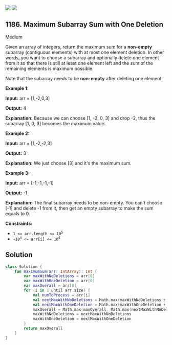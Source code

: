 [![](https://img.shields.io/github/stars/javadev/LeetCode-in-Kotlin?label=Stars&style=flat-square)](https://github.com/javadev/LeetCode-in-Kotlin)
[![](https://img.shields.io/github/forks/javadev/LeetCode-in-Kotlin?label=Fork%20me%20on%20GitHub%20&style=flat-square)](https://github.com/javadev/LeetCode-in-Kotlin/fork)

## 1186\. Maximum Subarray Sum with One Deletion

Medium

Given an array of integers, return the maximum sum for a **non-empty** subarray (contiguous elements) with at most one element deletion. In other words, you want to choose a subarray and optionally delete one element from it so that there is still at least one element left and the sum of the remaining elements is maximum possible.

Note that the subarray needs to be **non-empty** after deleting one element.

**Example 1:**

**Input:** arr = [1,-2,0,3]

**Output:** 4

**Explanation:** Because we can choose [1, -2, 0, 3] and drop -2, thus the subarray [1, 0, 3] becomes the maximum value.

**Example 2:**

**Input:** arr = [1,-2,-2,3]

**Output:** 3

**Explanation:** We just choose [3] and it's the maximum sum.

**Example 3:**

**Input:** arr = [-1,-1,-1,-1]

**Output:** -1

**Explanation:** The final subarray needs to be non-empty. You can't choose [-1] and delete -1 from it, then get an empty subarray to make the sum equals to 0.

**Constraints:**

*   <code>1 <= arr.length <= 10<sup>5</sup></code>
*   <code>-10<sup>4</sup> <= arr[i] <= 10<sup>4</sup></code>

## Solution

```kotlin
class Solution {
    fun maximumSum(arr: IntArray): Int {
        var maxWithNoDeletions = arr[0]
        var maxWithOneDeletion = arr[0]
        var maxOverall = arr[0]
        for (i in 1 until arr.size) {
            val numToProcess = arr[i]
            val nextMaxWithNoDeletions = Math.max(maxWithNoDeletions + numToProcess, numToProcess)
            val nextMaxWithOneDeletion = Math.max(maxWithOneDeletion + numToProcess, maxWithNoDeletions)
            maxOverall = Math.max(maxOverall, Math.max(nextMaxWithNoDeletions, nextMaxWithOneDeletion))
            maxWithNoDeletions = nextMaxWithNoDeletions
            maxWithOneDeletion = nextMaxWithOneDeletion
        }
        return maxOverall
    }
}
```